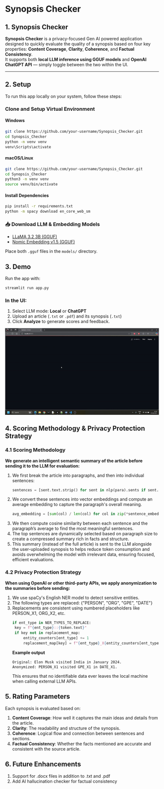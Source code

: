 # Synopsis Checker

## 1. Synopsis Checker

**Synopsis Checker** is a privacy-focused Gen AI powered application designed to quickly evaluate the quality of a synopsis based on four key properties: **Content Coverage**, **Clarity**, **Coherence**, and **Factual Consistency**.  
It supports both **local LLM inference using GGUF models** and **OpenAI ChatGPT API** — simply toggle between the two within the UI.

---

## 2. Setup

To run this app locally on your system, follow these steps:

### Clone and Setup Virtual Environment

#### Windows
```bash
git clone https://github.com/your-username/Synopsis_Checker.git
cd Synopsis_Checker
python -m venv venv
venv\Scripts\activate
```

#### macOS/Linux
```bash
git clone https://github.com/your-username/Synopsis_Checker.git
cd Synopsis_Checker
python3 -m venv venv
source venv/bin/activate
```

#### Install Dependencies
```bash
pip install -r requirements.txt
python -m spacy download en_core_web_sm
```

### 📥 Download LLM & Embedding Models

- [LLaMA 3.2 3B (GGUF)](https://huggingface.co/bartowski/Llama-3.2-3B-Instruct-GGUF/resolve/main/Llama-3.2-3B-Instruct-Q4_K_M.gguf?download=true)  
- [Nomic Embedding v1.5 (GGUF)](https://huggingface.co/nomic-ai/nomic-embed-text-v1.5-GGUF/resolve/main/nomic-embed-text-v1.5.f16.gguf?download=true)

Place both `.gguf` files in the `models/` directory.


## 3. Demo

Run the app with:

```bash
streamlit run app.py
```
### In the UI: 

1. Select LLM mode: **Local** or **ChatGPT**
2. Upload an article (`.txt` or `.pdf`) and its synopsis (`.txt`)
3. Click **Analyze** to generate scores and feedback. 

![Demo in Action](assets/demo.gif)


## 4. Scoring Methodology & Privacy Protection Strategy

### 4.1 Scoring Methodology

**We generate an intelligent semantic summary of the article before sending it to the LLM for evaluation:**

1. We first break the article into paragraphs, and then into individual sentences:
   ```python
   sentences = [sent.text.strip() for sent in nlp(para).sents if sent.text.strip()]
   ```
2. We convert these sentences into vector embeddings and compute an average embedding to capture the paragraph's overall meaning.
   ```python
   avg_embedding = [sum(col) / len(col) for col in zip(*sentence_embeddings)]
   ```
3. We then compute cosine similarity between each sentence and the paragraph’s average to find the most meaningful sentences.
4. The top sentences are dynamically selected based on paragraph size to create a compressed summary rich in facts and structure.
5. This summary (instead of the full article) is sent to the LLM alongside the user-uploaded synopsis to helps reduce token consumption and avoids overwhelming the model with irrelevant data, ensuring focused, efficient evaluations.

### 4.2 Privacy Protection Strategy
**When using OpenAI or other third-party APIs, we apply anonymization to the summaries before sending:**
1. We use spaCy's English NER model to detect sensitive entities.
2. The following types are replaced: {"PERSON", "ORG", "GPE", "DATE"}
3. Replacements are consistent using numbered placeholders like PERSON_X1, ORG_X2, etc.
   ```python
   if ent_type in NER_TYPES_TO_REPLACE:
    key = f"{ent_type}::{token.text}"
    if key not in replacement_map:
        entity_counters[ent_type] += 1
        replacement_map[key] = f"{ent_type}_X{entity_counters[ent_type]}"
   ```
   **Example output**
   ```text
   Original: Elon Musk visited India in January 2024.
   Anonymized: PERSON_X1 visited GPE_X1 in DATE_X1.
   ```
   This ensures that no identifiable data ever leaves the local machine when calling external LLM APIs.


## 5. Rating Parameters
Each synopsis is evaluated based on:
1. **Content Coverage**: How well it captures the main ideas and details from the article.
2. **Clarity**: The readability and structure of the synopsis.
3. **Coherence**: Logical flow and connection between sentences and sections.
4. **Factual Consistency**: Whether the facts mentioned are accurate and consistent with the source article.


## 6. Future Enhancements
1. Support for .docx files in addition to .txt and .pdf
2. Add AI hallucination checker for factual consistency
